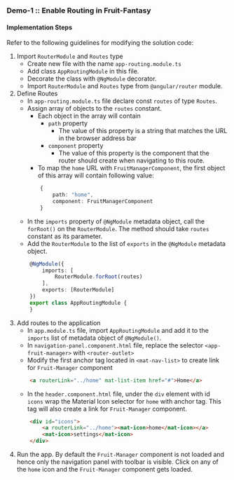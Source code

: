 ### Demo-1 :: Enable Routing in Fruit-Fantasy

#### Implementation Steps

Refer to the following guidelines for modifying the solution code:

1. Import `RouterModule` and `Routes` type
    - Create new file with the name `app-routing.module.ts`
    - Add class `AppRoutingModule` in this file.
    - Decorate the class with `@NgModule` decorator.
    - Import `RouterModule` and `Routes` type from `@angular/router` module.
2. Define Routes
    - In `app-routing.module.ts` file declare const `routes` of type `Routes`.
    - Assign array of objects to the `routes` constant.
        - Each object in the array will contain 
            - `path` property
                - The value of this property is a string that matches the URL in the browser address bar
            - `component` property
                -  The value of this property is the component that the router should create when navigating to this route.
        - To map the `home` URL with `FruitManagerComponent`, the first object of this array will contain following value:
        ```ts
            {
                path: "home",
                component: FruitManagerComponent
            }
        ```
    - In the `imports` property of `@NgModule` metadata object, call the `forRoot()` on the `RouterModule`. The method should take `routes` constant as its parameter.
    - Add the `RouterModule` to the list of `exports` in the `@NgModule` metadata object.
    ```ts
        @NgModule({
            imports: [
                RouterModule.forRoot(routes)
            ],
            exports: [RouterModule]
        })
        export class AppRoutingModule {
        }
    ```
3. Add routes to the application
    - In `app.module.ts` file, import `AppRoutingModule` and add it to the `imports` list of metadata object of `@NgModule()`. 
    - In `navigation-panel.component.html` file, replace the selector `<app-fruit-manager>` with `<router-outlet>`
    - Modify the first anchor tag located in `<mat-nav-list>` to create link for `Fruit-Manager` component
    ```html
        <a routerLink="../home" mat-list-item href="#">Home</a>
    ```
    - In the `header.component.html` file, under the `div` element with id `icons` wrap the Material Icon selector for `home` with anchor tag. This tag will also create a link for `Fruit-Manager` component.
    ```html
        <div id="icons">
            <a routerLink="../home"><mat-icon>home</mat-icon></a>
            <mat-icon>settings</mat-icon>
        </div>
    ```
4. Run the app. By default the `Fruit-Manager` component is not loaded and hence only the navigation panel with toolbar is visible. Click on any of the `home` icon and the `Fruit-Manager` component gets loaded.
